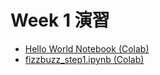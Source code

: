 # Week 1 演習

  - [Hello World Notebook (Colab)](https://colab.research.google.com/drive/1Ndg3W0DP-WR-5iygGJkUW4Zogr51BuF0)
  - [fizzbuzz_step1.ipynb (Colab)]([https://colab.research.google.com/drive/1Ndg3W0DP-WR-5iygGJkUW4Zogr51BuF0](https://colab.research.google.com/github/Shunsuke551/ai-course-learning/blob/main/week1/fizzbuzz_step1.ipynb))
